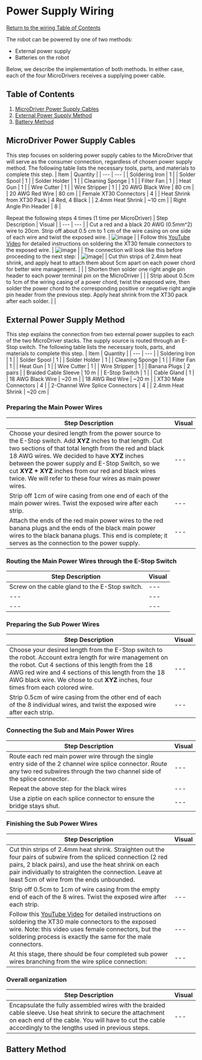 # Power Supply Wiring
[Return to the wiring Table of Contents](https://github.com/EmiliaPsacharopoulos/Quadruped-8dof-Robot/tree/main/Wiring#table-of-contents)

The robot can be powered by one of two methods: 
- External power supply
- Batteries on the robot

Below, we describe the implementation of both methods. In either case, each of the four MicroDrivers receives a supplying power cable. 

## Table of Contents
1. [MicroDriver Power Supply Cables](https://github.com/EmiliaPsacharopoulos/Quadruped-8dof-Robot/blob/main/Wiring/Power%20Supply%20Wiring/README.md#microdriver-power-supply-cables)
2. [External Power Supply Method](https://github.com/EmiliaPsacharopoulos/Quadruped-8dof-Robot/blob/main/Wiring/Power%20Supply%20Wiring/README.md#external-power-supply-method)
3. [Battery Method](https://github.com/EmiliaPsacharopoulos/Quadruped-8dof-Robot/blob/main/Wiring/Power%20Supply%20Wiring/README.md#battery-method)


## MicroDriver Power Supply Cables
This step focuses on soldering power supply cables to the MicroDriver that will serve as the consumer connection, regardless of chosen power supply method. The following table lists the necessary tools, parts, and materials to complete this step. 
| Item | Quantity | 
| --- | --- |
| Soldering Iron | 1 |
| Solder Spool | 1 |
| Solder Holder | 1 |
| Cleaning Sponge | 1 |
| Filter Fan | 1 |
| Heat Gun | 1 |
| Wire Cutter | 1 |
| Wire Stripper | 1 |
| 20 AWG Black Wire | 80 cm |
| 20 AWG Red Wire | 80 cm |
| Female XT30 Connectors | 4 |
| Heat Shrink from XT30 Pack | 4 Red, 4 Black |
| 2.4mm Heat Shrink | ~10 cm |
| Right Angle Pin Header | 8 |

Repeat the following steps 4 times (1 time per MicroDriver)
| Step Description | Visual | 
| --- | --- |
| Cut a red and a black 20 AWG (0.5mm^2) wire to 20cm. Strip off about 0.5 cm to 1 cm of the wire casing on one side of each wire and twist the exposed wire.  | ![image](https://user-images.githubusercontent.com/84528674/119555096-7363c200-bd6b-11eb-9350-bc18d5e0b461.png)  |
| Follow this [YouTube Video](https://www.youtube.com/watch?v=_NyJbKqRtUE) for detailed instructions on soldering the XT30 female connectors to the exposed wire. | ![image](https://user-images.githubusercontent.com/84528674/119555167-8bd3dc80-bd6b-11eb-8664-31d39b653cda.png) |
| The connection will look like this before proceeding to the next step: | ![image](https://user-images.githubusercontent.com/84528674/119555219-9bebbc00-bd6b-11eb-9fdc-051f036b84de.png)|
| Cut thin strips of 2.4mm heat shrink, and apply heat to attach them about 5cm apart on each power chord for better wire management. | |
| Shorten then solder one right angle pin header to each power terminal pin on the MicroDriver | |
| Strip about 0.5cm to 1cm of the wiring casing of a power chord, twist the exposed wire, then solder the power chord to the corresponding positive or negative right angle pin header from the previous step. Apply heat shrink from the XT30 pack after each solder. | |


## External Power Supply Method
This step explains the connection from two external power supplies to each of the two MicroDriver stacks. The supply source is routed through an E-Stop switch. The following table lists the necessary tools, parts, and materials to complete this step. 
| Item | Quantity | 
| --- | --- |
| Soldering Iron | 1 |
| Solder Spool | 1 |
| Solder Holder | 1 |
| Cleaning Sponge | 1 |
| Filter Fan | 1 |
| Heat Gun | 1 |
| Wire Cutter | 1 |
| Wire Stripper | 1 |
| Banana Plugs | 2 pairs |
| Braided Cable Sleeve | 10 m |
| E-Stop Switch | 1 |
| Cable Gland | 1 | 
| 18 AWG Black Wire | ~20 m |
| 18 AWG Red Wire | ~20 m |
| XT30 Male Connectors | 4 |
| 2-Channel Wire Splice Connectors | 4 | 
| 2.4mm Heat Shrink | ~20 cm |

### Preparing the Main Power Wires
| Step Description | Visual | 
| --- | --- |
| Choose your desired length from the power source to the E-Stop switch. Add **XYZ** inches to that length. Cut two sections of that total length from the red and black 18 AWG wires. We decided to have **XYZ** inches between the power supply and E-Stop Switch, so we cut **XYZ + XYZ** inches from our red and black wires twice. We will refer to these four wires as main power wires. | --- |
| Strip off 1cm of wire casing from one end of each of the main power wires. Twist the exposed wire after each strip. | --- |
| Attach the ends of the red main power wires to the red banana plugs and the ends of the black main power wires to the black banana plugs. This end is complete; it serves as the connection to the power supply. | --- |

### Routing the Main Power Wires through the E-Stop Switch
| Step Description | Visual | 
| --- | --- |
| Screw on the cable gland to the E-Stop switch. | --- |
| --- | --- |
| --- | --- |

### Preparing the Sub Power Wires
| Step Description | Visual | 
| --- | --- |
| Choose your desired length from the E-Stop switch to the robot. Account extra length for wire management on the robot. Cut 4 sections of this length from the 18 AWG red wire and 4 sections of this length from the 18 AWG black wire. We chose to cut **XYZ** inches, four times from each colored wire. | --- |
| Strip 0.5cm of wire casing from the other end of each of the 8 individual wires, and twist the exposed wire after each strip. | --- |


### Connecting the Sub and Main Power Wires
| Step Description | Visual | 
| --- | --- |
| Route each red main power wire through the single entry side of the 2 channel wire splice connector. Route any two red subwires through the two channel side of the splice connector. | --- |
| Repeat the above step for the black wires | --- |
| Use a ziptie on each splice connector to ensure the bridge stays shut. | --- |

### Finishing the Sub Power Wires
| Step Description | Visual | 
| --- | --- |
| Cut thin strips of 2.4mm heat shrink. Straighten out the four pairs of subwire from the spliced connection (2 red pairs, 2 black pairs), and use the heat shrink on each pair individually to straighten the connection. Leave at least 5cm of wire from the ends unbounded. | |
| Strip off 0.5cm to 1cm of wire casing from the empty end of each of the 8 wires. Twist the exposed wire after each strip. | --- |
| Follow this [YouTube Video](https://www.youtube.com/watch?v=_NyJbKqRtUE) for detailed instructions on soldering the XT30 male connectors to the exposed wire. Note: this video uses female connectors, but the soldering process is exactly the same for the male connectors. | --- |
| At this stage, there should be four completed sub power wires branching from the wire splice connection:  | --- |

### Overall organization
| Step Description | Visual | 
| --- | --- |
| Encapsulate the fully assembled wires with the braided cable sleeve. Use heat shrink to secure the attachment on each end of the cable. You will have to cut the cable accordingly to the lengths used in previous steps. | --- |



## Battery Method

